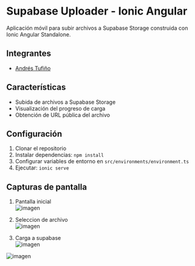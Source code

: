 # Supabase Uploader - Ionic Angular

Aplicación móvil para subir archivos a Supabase Storage construida con Ionic Angular Standalone.

## Integrantes
- [Andrés Tufiño](https://github.com/Andrespipe1)

## Características
- Subida de archivos a Supabase Storage
- Visualización del progreso de carga
- Obtención de URL pública del archivo

## Configuración
1. Clonar el repositorio
2. Instalar dependencias: `npm install`
3. Configurar variables de entorno en `src/environments/environment.ts`
4. Ejecutar: `ionic serve`

## Capturas de pantalla
1. Pantalla inicial <br>
![imagen](https://github.com/user-attachments/assets/4c62b6b8-a493-4834-b838-5440d966656e)

2. Seleccion de archivo <br>
![imagen](https://github.com/user-attachments/assets/17a83c84-d9c4-4402-a854-b72b653abd49)

3. Carga a supabase <br>
![imagen](https://github.com/user-attachments/assets/97d02e23-f037-43f7-b667-b195158dcc07)

![imagen](https://github.com/user-attachments/assets/4cfd1d41-af8a-48e8-a9d2-234e5709096d)

